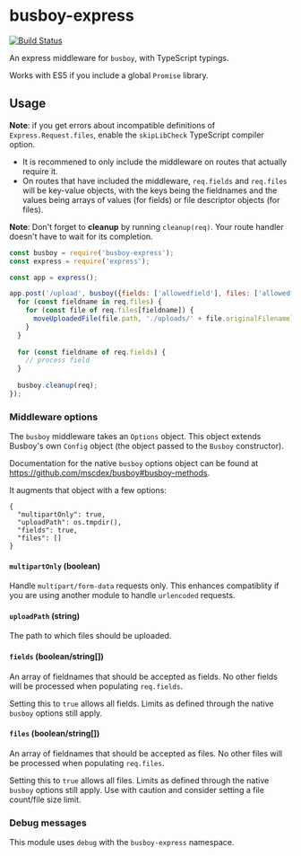 # busboy-express

[![Build Status](https://travis-ci.org/elunic/node-busboy-express.svg?branch=master)](https://travis-ci.org/elunic/node-busboy-express)

An express middleware for `busboy`, with TypeScript typings.

Works with ES5 if you include a global `Promise` library.

## Usage

**Note**: if you get errors about incompatible definitions of `Express.Request.files`, enable the `skipLibCheck` TypeScript compiler option.

* It is recommened to only include the middleware on routes that actually require it.
* On routes that have included the middleware, `req.fields` and `req.files` will be key-value objects, with the keys
  being the fieldnames and the values being arrays of values (for fields) or file descriptor objects (for files).

**Note**: Don't forget to **cleanup** by running `cleanup(req)`. Your route handler doesn't have to wait
  for its completion.

```javascript
const busboy = require('busboy-express');
const express = require('express');

const app = express();

app.post('/upload', busboy({fields: ['allowedfield'], files: ['allowedfile']}), (req, res, next) => {
  for (const fieldname in req.files) {
    for (const file of req.files[fieldname]) {
      moveUploadedFile(file.path, './uploads/' + file.originalFilename);
    }
  }
  
  for (const fieldname of req.fields) {
    // process field
  }
  
  busboy.cleanup(req);
});
```


### Middleware options

The `busboy` middleware takes an `Options` object. This object extends Busboy's own
`Config` object (the object passed to the `Busboy` constructor).

Documentation for the native `busboy` options object can be found at https://github.com/mscdex/busboy#busboy-methods.

It augments that object with a few options:

```
{
  "multipartOnly": true,
  "uploadPath": os.tmpdir(),
  "fields": true,
  "files": []
}
```


#### `multipartOnly` (boolean)

Handle `multipart/form-data` requests only. This enhances compatiblity if you are using another module
to handle `urlencoded` requests.

#### `uploadPath` (string)

The path to which files should be uploaded.

#### `fields` (boolean/string[])

An array of fieldnames that should be accepted as fields. No other fields will be processed when populating
`req.fields`.

Setting this to `true` allows all fields. Limits as defined through the native
`busboy` options still apply.

#### `files` (boolean/string[])

An array of fieldnames that should be accepted as files. No other files will be processed when populating
`req.files`.

Setting this to `true` allows all files. Limits as defined through the native
`busboy` options still apply. Use with caution and consider setting a file count/file size limit.


### Debug messages

This module uses `debug` with the `busboy-express` namespace.
